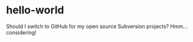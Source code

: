 hello-world
===========

Should I switch to GitHub for my open source Subversion projects? Hmm... considering!
